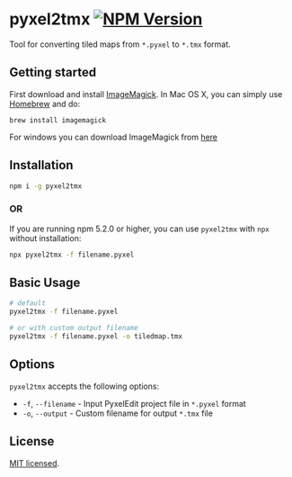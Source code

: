 # pyxel2tmx [![NPM Version](https://img.shields.io/npm/v/pyxel2tmx.svg?style=flat)](https://www.npmjs.org/package/pyxel2tmx)
Tool for converting tiled maps from `*.pyxel` to `*.tmx` format.

## Getting started
First download and install [ImageMagick](http://www.imagemagick.org/). In Mac OS X, you can simply use [Homebrew](http://mxcl.github.io/homebrew/) and do:

    brew install imagemagick

For windows you can download ImageMagick from [here](https://www.imagemagick.org/script/download.php#windows)

## Installation

```bash
npm i -g pyxel2tmx
```
### OR
If you are running npm 5.2.0 or higher, you can use `pyxel2tmx` with `npx` without installation:

```bash
npx pyxel2tmx -f filename.pyxel
```

## Basic Usage

```bash
# default
pyxel2tmx -f filename.pyxel

# or with custom output filename
pyxel2tmx -f filename.pyxel -o tiledmap.tmx
```

## Options

`pyxel2tmx` accepts the following options:

- `-f`, `--filename` - Input PyxelEdit project file in `*.pyxel` format
- `-o`, `--output` - Custom filename for output `*.tmx` file

## License

[MIT licensed](./LICENSE).
